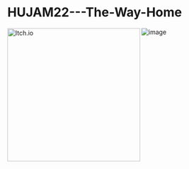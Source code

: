 # HUJAM22---The-Way-Home

[<img align="left" width=300px alt="Itch.io" src="https://static.itch.io/images/badge.svg"/>][itchio]

[itchio]: https://emreberatkr.itch.io/thewayhome


![image](https://user-images.githubusercontent.com/104875927/207838197-4432dc3c-0e4e-45c7-bd1f-9196af516afe.png)



